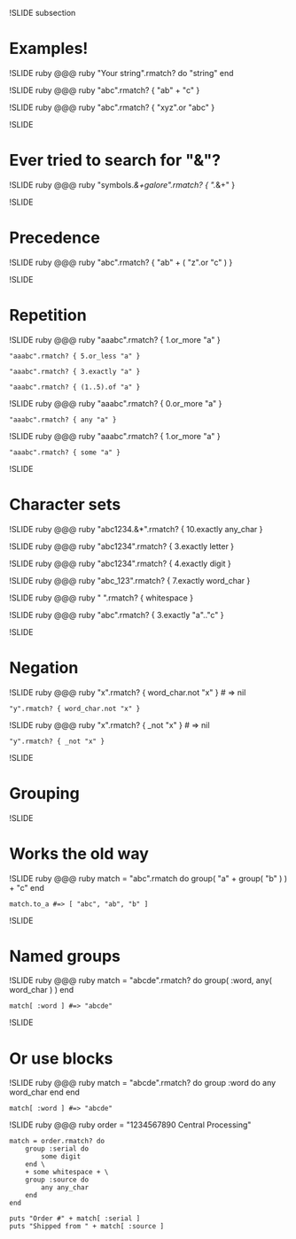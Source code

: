 !SLIDE subsection
# Examples! #

!SLIDE ruby
    @@@ ruby
    "Your string".rmatch? do "string" end

!SLIDE ruby
    @@@ ruby
    "abc".rmatch? { "ab" + "c" }

!SLIDE ruby
    @@@ ruby
    "abc".rmatch? { "xyz".or "abc" }

!SLIDE
# Ever tried to search for "&"? #

!SLIDE ruby
    @@@ ruby
    "symbols.*&+galore".rmatch? { ".*&+" }

!SLIDE
# Precedence #

!SLIDE ruby
    @@@ ruby
    "abc".rmatch? { "ab" + ( "z".or "c" ) }

!SLIDE
# Repetition #

!SLIDE ruby
    @@@ ruby
    "aaabc".rmatch? { 1.or_more "a" }

    "aaabc".rmatch? { 5.or_less "a" }

    "aaabc".rmatch? { 3.exactly "a" }

    "aaabc".rmatch? { (1..5).of "a" }

!SLIDE ruby
    @@@ ruby
    "aaabc".rmatch? { 0.or_more "a" }

    "aaabc".rmatch? { any "a" }

!SLIDE ruby
    @@@ ruby
    "aaabc".rmatch? { 1.or_more "a" }

    "aaabc".rmatch? { some "a" }

!SLIDE
# Character sets #

!SLIDE ruby
    @@@ ruby
    "abc1234.&*".rmatch? { 10.exactly any_char }

!SLIDE ruby
    @@@ ruby
    "abc1234".rmatch? { 3.exactly letter }

!SLIDE ruby
    @@@ ruby
    "abc1234".rmatch? { 4.exactly digit }

!SLIDE ruby
    @@@ ruby
    "abc_123".rmatch? { 7.exactly word_char }

!SLIDE ruby
    @@@ ruby
    " ".rmatch? { whitespace }

!SLIDE ruby
    @@@ ruby
    "abc".rmatch? { 3.exactly "a".."c" }

!SLIDE
# Negation #

!SLIDE ruby
    @@@ ruby
    "x".rmatch? { word_char.not "x" } # => nil

    "y".rmatch? { word_char.not "x" }

!SLIDE ruby
    @@@ ruby
    "x".rmatch? { _not "x" } # => nil

    "y".rmatch? { _not "x" }

!SLIDE
# Grouping #

!SLIDE
# Works the old way #

!SLIDE ruby
    @@@ ruby
    match = "abc".rmatch do
        group( "a" + group( "b" ) ) + "c"
    end

    match.to_a #=> [ "abc", "ab", "b" ]

!SLIDE
# Named groups #

!SLIDE ruby
    @@@ ruby
    match = "abcde".rmatch? do
        group( :word, any( word_char ) )
    end

    match[ :word ] #=> "abcde"

!SLIDE
# Or use blocks #

!SLIDE ruby
    @@@ ruby
    match = "abcde".rmatch? do
        group :word do
            any word_char
        end
    end

    match[ :word ] #=> "abcde"

!SLIDE ruby
    @@@ ruby
    order = "1234567890       Central Processing"

    match = order.rmatch? do
        group :serial do
            some digit
        end \
        + some whitespace + \
        group :source do
            any any_char
        end
    end

    puts "Order #" + match[ :serial ]
    puts "Shipped from " + match[ :source ]
